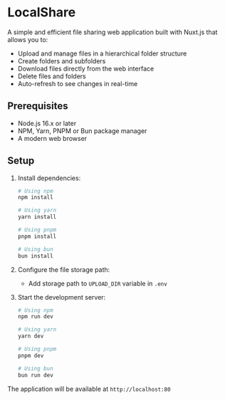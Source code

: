 # LocalShare

A simple and efficient file sharing web application built with Nuxt.js that allows you to:
- Upload and manage files in a hierarchical folder structure
- Create folders and subfolders
- Download files directly from the web interface
- Delete files and folders
- Auto-refresh to see changes in real-time

## Prerequisites

- Node.js 16.x or later
- NPM, Yarn, PNPM or Bun package manager
- A modern web browser

## Setup

1. Install dependencies:
   ```bash
   # Using npm
   npm install

   # Using yarn
   yarn install

   # Using pnpm
   pnpm install

   # Using bun
   bun install
   ```

2. Configure the file storage path:
   - Add storage path to `UPLOAD_DIR` variable in `.env`

3. Start the development server:
   ```bash
   # Using npm
   npm run dev

   # Using yarn
   yarn dev

   # Using pnpm
   pnpm dev

   # Using bun
   bun run dev
   ```

The application will be available at `http://localhost:80`
